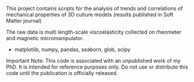 This project contains scripts for the analysis of trends and correlations of mechanical properties of 3D culture models (results published in Soft Matter journal)

The raw data is multi length-scale viscoelasticity collected on rheometer and magnetic micromanipulator.

- matplotlib, numpy, pandas, seaborn, glob, scipy

Important Note: This code is associated with an unpublished work of my PhD. It is intended for reference purposes only. Do not use or distribute this code until the publication is officially released.
